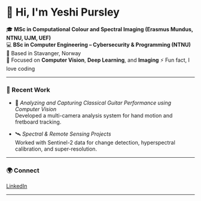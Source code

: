 # 👋 Hi, I'm Yeshi Pursley

🎓 **MSc in Computational Colour and Spectral Imaging (Erasmus Mundus, NTNU, UJM, UEF)**  
💻 **BSc in Computer Engineering – Cybersecurity & Programming (NTNU)**  
📍 Based in Stavanger, Norway  
🧠 Focused on **Computer Vision**, **Deep Learning**, and **Imaging**
⚡ Fun fact, I love coding

---

### 🔬 Recent Work
- 🎸 *Analyzing and Capturing Classical Guitar Performance using Computer Vision*  
  Developed a multi-camera analysis system for hand motion and fretboard tracking.

- 🛰️ *Spectral & Remote Sensing Projects*  
  Worked with Sentinel-2 data for change detection, hyperspectral calibration, and super-resolution.

---

### 🌍 Connect
[LinkedIn](https://www.linkedin.com/in/yeshi-pursley-645768252)

---
